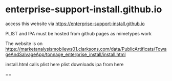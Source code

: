 # enterprise-support-install.github.io
access this website via
https://enterprise-support-install.github.io

PLIST and IPA must be hosted from github pages 
as mimetypes work

The website is on 
https://marketanalysismobilews01.clarksons.com/data/PublicArtificats/TowageAndSalvageApp/tonnage_enterprise_install/install.html

install.html
calls plist here
plist downloads ipa from here

==